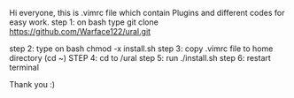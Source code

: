 Hi everyone, this is .vimrc file which contain Plugins and different codes for easy work.
step 1: on bash type 
git clone https://github.com/Warface122/ural.git

step 2: type on bash chmod -x install.sh
step 3: copy .vimrc file to home directory (cd ~)
STEP 4: cd to /ural
step 5: run ./install.sh 
step 6: restart terminal 

Thank you :)
